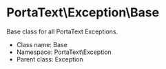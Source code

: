 PortaText\Exception\Base
===============

Base class for all PortaText Exceptions.




* Class name: Base
* Namespace: PortaText\Exception
* Parent class: Exception








